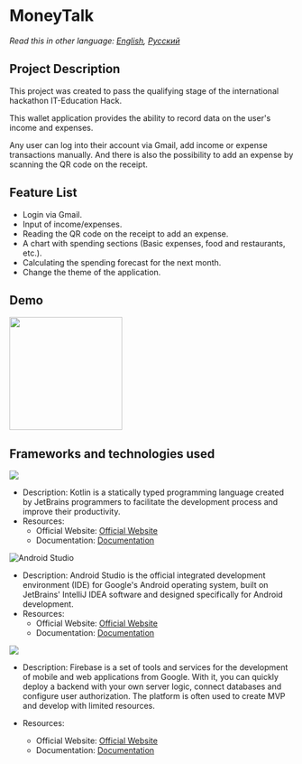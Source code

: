 
# MoneyTalk

_Read this in other language: [English](README.md), [Русский](README.ru.md)_

## Project Description

This project was created to pass the qualifying stage of the international hackathon IT-Education Hack.

This wallet application provides the ability to record data on the user's income and expenses.

Any user can log into their account via Gmail, add income or expense transactions manually. And there is also the possibility to add an expense by scanning the QR code on the receipt.

## Feature List

- Login via Gmail.
- Input of income/expenses.
- Reading the QR code on the receipt to add an expense.
- A chart with spending sections (Basic expenses, food and restaurants, etc.).
- Calculating the spending forecast for the next month.
- Change the theme of the application.

## Demo

<img src="app/src/main/res/drawable/demo/demo.gif" width="200" />

## Frameworks and technologies used

<img src="https://img.shields.io/badge/kotlin-%230095D5.svg?&style=for-the-badge&logo=kotlin&logoColor=white"/>

* Description: Kotlin is a statically typed programming language created by JetBrains programmers to facilitate the development process and improve their productivity.
* Resources:
  *  Official Website: [Official Website](https://kotlinlang.org/)
  * Documentation: [Documentation](https://kotlinlang.org/docs/home.html)

![Android Studio](https://img.shields.io/badge/android%20studio-346ac1?style=for-the-badge&logo=android%20studio&logoColor=white)

* Description: Android Studio is the official integrated development environment (IDE) for Google's Android operating system, built on JetBrains' IntelliJ IDEA software and designed specifically for Android development.
* Resources:
  * Official Website: [Official Website](https://developer.android.com/studio?hl=ru)
  * Documentation: [Documentation](https://developer.android.com/develop?skip_cache=true%22%22)

<img src="https://img.shields.io/badge/firebase%20-%23039BE5.svg?&style=for-the-badge&logo=firebase"/>

* Description: Firebase is a set of tools and services for the development of mobile and web applications from Google. With it, you can quickly deploy a backend with your own server logic, connect databases and configure user authorization. The platform is often used to create MVP and develop with limited resources.

* Resources:
  * Official Website: [Official Website](https://firebase.google.com/)
  * Documentation: [Documentation](https://firebase.google.com/docs?hl=ru)
